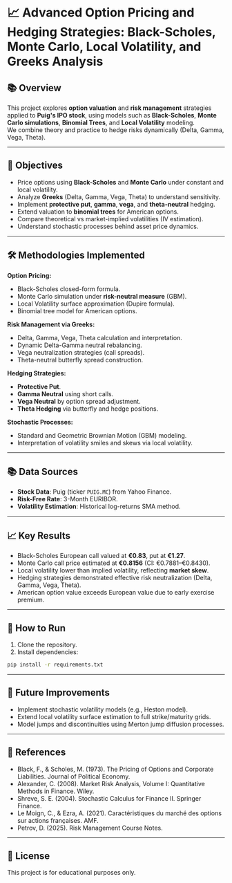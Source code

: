 # 📈 Advanced Option Pricing and Hedging Strategies: Black-Scholes, Monte Carlo, Local Volatility, and Greeks Analysis

## 📚 Overview
This project explores **option valuation** and **risk management** strategies applied to **Puig's IPO stock**, using models such as **Black-Scholes**, **Monte Carlo simulations**, **Binomial Trees**, and **Local Volatility** modeling.  
We combine theory and practice to hedge risks dynamically (Delta, Gamma, Vega, Theta).

---

## 🎯 Objectives
- Price options using **Black-Scholes** and **Monte Carlo** under constant and local volatility.
- Analyze **Greeks** (Delta, Gamma, Vega, Theta) to understand sensitivity.
- Implement **protective put**, **gamma**, **vega**, and **theta-neutral** hedging.
- Extend valuation to **binomial trees** for American options.
- Compare theoretical vs market-implied volatilities (IV estimation).
- Understand stochastic processes behind asset price dynamics.

---

## 🛠 Methodologies Implemented
**Option Pricing:**
- Black-Scholes closed-form formula.
- Monte Carlo simulation under **risk-neutral measure** (GBM).
- Local Volatility surface approximation (Dupire formula).
- Binomial tree model for American options.

**Risk Management via Greeks:**
- Delta, Gamma, Vega, Theta calculation and interpretation.
- Dynamic Delta-Gamma neutral rebalancing.
- Vega neutralization strategies (call spreads).
- Theta-neutral butterfly spread construction.

**Hedging Strategies:**
- **Protective Put**.
- **Gamma Neutral** using short calls.
- **Vega Neutral** by option spread adjustment.
- **Theta Hedging** via butterfly and hedge positions.

**Stochastic Processes:**
- Standard and Geometric Brownian Motion (GBM) modeling.
- Interpretation of volatility smiles and skews via local volatility.

---

## 📚 Data Sources
- **Stock Data**: Puig (ticker `PUIG.MC`) from Yahoo Finance.
- **Risk-Free Rate**: 3-Month EURIBOR.
- **Volatility Estimation**: Historical log-returns SMA method.

---

## 📈 Key Results
- Black-Scholes European call valued at **€0.83**, put at **€1.27**.
- Monte Carlo call price estimated at **€0.8156** (CI: €0.7881–€0.8430).
- Local volatility lower than implied volatility, reflecting **market skew**.
- Hedging strategies demonstrated effective risk neutralization (Delta, Gamma, Vega, Theta).
- American option value exceeds European value due to early exercise premium.

---

## 🚀 How to Run
1. Clone the repository.
2. Install dependencies:
```bash
pip install -r requirements.txt
```

---

## 🔮 Future Improvements
* Implement stochastic volatility models (e.g., Heston model).
* Extend local volatility surface estimation to full strike/maturity grids.
* Model jumps and discontinuities using Merton jump diffusion processes.

---

## 📖 References
* Black, F., & Scholes, M. (1973). The Pricing of Options and Corporate Liabilities. Journal of Political Economy.
* Alexander, C. (2008). Market Risk Analysis, Volume I: Quantitative Methods in Finance. Wiley.
* Shreve, S. E. (2004). Stochastic Calculus for Finance II. Springer Finance.
* Le Moign, C., & Ezra, A. (2021). Caractéristiques du marché des options sur actions françaises. AMF.
* Petrov, D. (2025). Risk Management Course Notes.
---

## 📑 License
This project is for educational purposes only.


